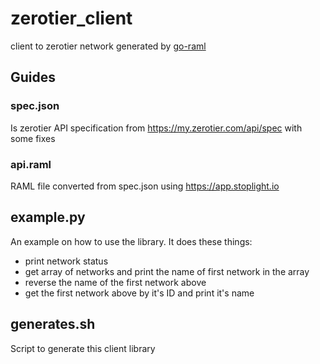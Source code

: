 # zerotier_client
client to zerotier network generated by [go-raml](https://github.com/Jumpscale/go-raml)

## Guides

### spec.json
Is zerotier API specification from https://my.zerotier.com/api/spec with some fixes

### api.raml

RAML file converted from spec.json using https://app.stoplight.io

## example.py

An example on how to use the library. It does these things:

- print network status
- get array of networks and print the name of first network in the array
- reverse the name of the first network above
- get the first network above by it's ID and print it's name

## generates.sh

Script to generate this client library
